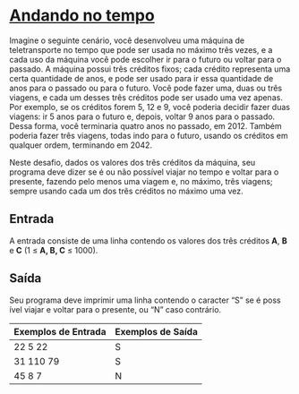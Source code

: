 # **<u>Andando no tempo</u>**

Imagine o seguinte cenário, você desenvolveu uma máquina de  teletransporte no tempo que pode ser usada no máximo três vezes, e a cada uso da máquina você pode escolher ir para o futuro ou voltar para o passado. A máquina possui três créditos fixos; cada crédito representa uma certa quantidade de anos, e pode ser usado para ir essa quantidade de anos para o passado ou para o futuro. Você pode fazer uma, duas ou três viagens, e cada um desses três créditos pode ser usado uma vez apenas. Por exemplo, se os créditos forem 5, 12 e 9, você poderia decidir fazer duas viagens: ir 5 anos para o futuro e, depois, voltar 9 anos para o passado. Dessa forma, você terminaria quatro anos no passado, em 2012. Também poderia fazer três viagens, todas indo para o futuro, usando os créditos em qualquer ordem, terminando em 2042.

Neste desafio, dados os valores dos três créditos da máquina, seu programa deve dizer se é ou não possível viajar no tempo e voltar para o presente, fazendo pelo menos uma viagem e, no máximo, três viagens; sempre usando cada um dos três créditos no máximo uma vez.

## Entrada

A entrada consiste de uma linha contendo os valores dos três créditos **A**, **B** e **C** (1 ≤ **A, B, C** ≤ 1000).

## Saída

Seu programa deve imprimir uma linha contendo o caracter “S” se é poss ível viajar e voltar para o presente, ou “N” caso contrário.

 

| Exemplos de Entrada | Exemplos de Saída |
| ------------------- | ----------------- |
| 22 5 22             | S                 |
| 31 110 79           | S                 |
| 45 8 7              | N                 |

